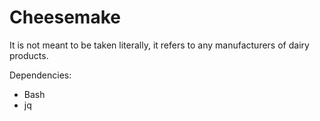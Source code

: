 # Cheesemake

It is not meant to be taken literally, it refers to any manufacturers of dairy products.

Dependencies:

* Bash
* jq
